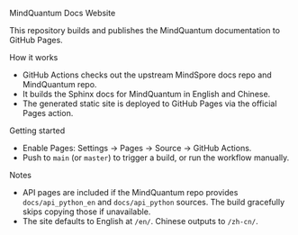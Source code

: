 MindQuantum Docs Website

This repository builds and publishes the MindQuantum documentation to GitHub Pages.

How it works
- GitHub Actions checks out the upstream MindSpore docs repo and MindQuantum repo.
- It builds the Sphinx docs for MindQuantum in English and Chinese.
- The generated static site is deployed to GitHub Pages via the official Pages action.

Getting started
- Enable Pages: Settings → Pages → Source → GitHub Actions.
- Push to `main` (or `master`) to trigger a build, or run the workflow manually.

Notes
- API pages are included if the MindQuantum repo provides `docs/api_python_en` and `docs/api_python` sources. The build gracefully skips copying those if unavailable.
- The site defaults to English at `/en/`. Chinese outputs to `/zh-cn/`.

